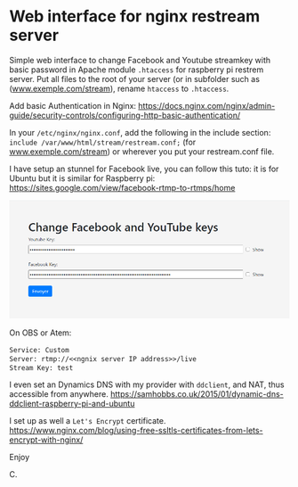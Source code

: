# Web interface for nginx restream server

Simple web interface to change Facebook and Youtube streamkey with basic password in Apache module ```.htaccess``` for raspberry pi restrem server.
Put all files to the root of your server (or in subfolder such as (www.exemple.com/stream), rename ```htaccess``` to ```.htaccess```.

Add basic Authentication in Nginx: https://docs.nginx.com/nginx/admin-guide/security-controls/configuring-http-basic-authentication/

In your ```/etc/nginx/nginx.conf```, add the following in the include section: ```include /var/www/html/stream/restream.conf;``` (for www.exemple.com/stream) or wherever you put your restream.conf file.

I have setup an stunnel for Facebook live, you can follow this tuto: it is for Ubuntu but it is similar for Raspberry pi:
https://sites.google.com/view/facebook-rtmp-to-rtmps/home

![web interface](https://github.com/cramaboule/web_interface_nginx_restream/blob/main/web-interface.PNG "Web Interface")

On OBS or Atem:
```
Service: Custom
Server: rtmp://<<ngnix server IP address>>/live
Stream Key: test
```
I even set an Dynamics DNS with my provider with `ddclient`, and NAT, thus accessible from anywhere.
https://samhobbs.co.uk/2015/01/dynamic-dns-ddclient-raspberry-pi-and-ubuntu

I set up as well a `Let's Encrypt` certificate.
https://www.nginx.com/blog/using-free-ssltls-certificates-from-lets-encrypt-with-nginx/

Enjoy

C.
